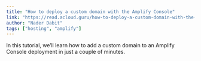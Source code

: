 ```yaml
---
title: "How to deploy a custom domain with the Amplify Console"
link: "https://read.acloud.guru/how-to-deploy-a-custom-domain-with-the-amplify-console-a884b6a3c0fc"
author: "Nader Dabit"
tags: ["hosting", "amplify"]
---
```


In this tutorial, we’ll learn how to add a custom domain to an Amplify Console deployment in just a couple of minutes.

